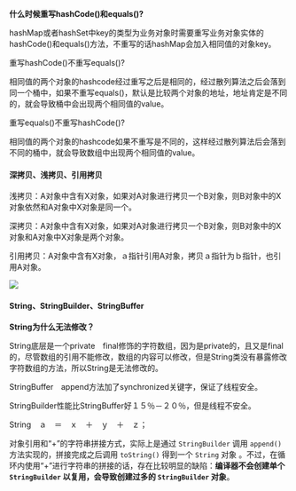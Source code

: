 **什么时候重写hashCode()和equals()?**

hashMap或者hashSet中key的类型为业务对象时需要重写业务对象实体的hashCode()和equals()方法，不重写的话hashMap会加入相同值的对象key。

重写hashCode()不重写equals()?

相同值的两个对象的hashcode经过重写之后是相同的，经过散列算法之后会落到同一个桶中，如果不重写equals()，默认是比较两个对象的地址，地址肯定是不同的，就会导致桶中会出现两个相同值的value。

重写equals()不重写hashCode()?

相同值的两个对象的hashcode如果不重写是不同的，这样经过散列算法后会落到不同的桶中，就会导致数组中出现两个相同值的value。



#### 深拷贝、浅拷贝、引用拷贝

浅拷贝：A对象中含有X对象，如果对A对象进行拷贝一个B对象，则B对象中的X对象依然和A对象中X对象是同一个。

深拷贝：A对象中含有X对象，如果对A对象进行拷贝一个B对象，则B对象中的X对象和A对象中X对象是两个对象。

引用拷贝：A对象中含有X对象，ａ指针引用A对象，拷贝ａ指针为ｂ指针，也引用A对象。

![](D:\images\拷贝.png)

#### String、StringBuilder、StringBuffer

**String为什么无法修改？**

String底层是一个private　final修饰的字符数组，因为是private的，且又是final的，尽管数组的引用不能修改，数组的内容可以修改，但是String类没有暴露修改字符数组的方法，所以String是无法修改的。

StringBuffer　append方法加了synchronized关键字，保证了线程安全。

StringBuilder性能比StringBuffer好１５％－２０％，但是线程不安全。

String　ａ　＝　ｘ　＋　ｙ　＋　ｚ；

对象引用和“+”的字符串拼接方式，实际上是通过 `StringBuilder` 调用 `append()` 方法实现的，拼接完成之后调用 `toString()` 得到一个 `String` 对象 。不过，在循环内使用“+”进行字符串的拼接的话，存在比较明显的缺陷：**编译器不会创建单个 `StringBuilder` 以复用，会导致创建过多的 `StringBuilder` 对象**。